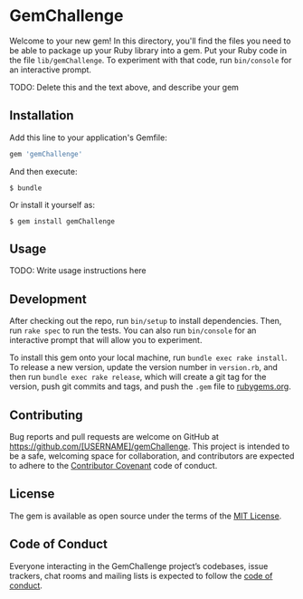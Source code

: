 # GemChallenge

Welcome to your new gem! In this directory, you'll find the files you need to be able to package up your Ruby library into a gem. Put your Ruby code in the file `lib/gemChallenge`. To experiment with that code, run `bin/console` for an interactive prompt.

TODO: Delete this and the text above, and describe your gem

## Installation

Add this line to your application's Gemfile:

```ruby
gem 'gemChallenge'
```

And then execute:

    $ bundle

Or install it yourself as:

    $ gem install gemChallenge

## Usage

TODO: Write usage instructions here

## Development

After checking out the repo, run `bin/setup` to install dependencies. Then, run `rake spec` to run the tests. You can also run `bin/console` for an interactive prompt that will allow you to experiment.

To install this gem onto your local machine, run `bundle exec rake install`. To release a new version, update the version number in `version.rb`, and then run `bundle exec rake release`, which will create a git tag for the version, push git commits and tags, and push the `.gem` file to [rubygems.org](https://rubygems.org).

## Contributing

Bug reports and pull requests are welcome on GitHub at https://github.com/[USERNAME]/gemChallenge. This project is intended to be a safe, welcoming space for collaboration, and contributors are expected to adhere to the [Contributor Covenant](http://contributor-covenant.org) code of conduct.

## License

The gem is available as open source under the terms of the [MIT License](https://opensource.org/licenses/MIT).

## Code of Conduct

Everyone interacting in the GemChallenge project’s codebases, issue trackers, chat rooms and mailing lists is expected to follow the [code of conduct](https://github.com/[USERNAME]/gemChallenge/blob/master/CODE_OF_CONDUCT.md).
